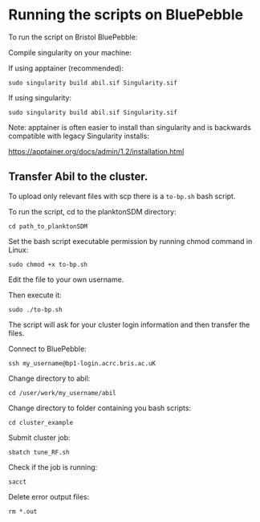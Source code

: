 

# Running the scripts on BluePebble

To run the script on Bristol BluePebble:

Compile singularity on your machine:

If using apptainer (recommended):

``` sudo singularity build abil.sif Singularity.sif  ```

If using singularity:

``` sudo singularity build abil.sif Singularity.sif  ```

Note: apptainer is often easier to install than singularity and is backwards compatible with legacy Singularity installs:

https://apptainer.org/docs/admin/1.2/installation.html

## Transfer Abil to the cluster.

To upload only relevant files with scp there is a `to-bp.sh` bash script.

To run the script, cd to the planktonSDM directory:

``` cd path_to_planktonSDM ```

Set the bash script executable permission by running chmod command in Linux:

``` sudo chmod +x to-bp.sh ```

Edit the file to your own username.

Then execute it:

``` sudo ./to-bp.sh ``` 

The script will ask for your cluster login information and then transfer the files.



Connect to BluePebble:

``` ssh my_username@bp1-login.acrc.bris.ac.uK ``` 


Change directory to abil:

``` cd /user/work/my_username/abil ``` 


Change directory to folder containing you bash scripts:

``` cd cluster_example ``` 


Submit cluster job:

``` sbatch tune_RF.sh ``` 


Check if the job is running:

``` sacct ``` 


Delete error output files:

``` rm *.out ```
